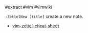 #extract
#vim
#vimwiki

`:ZettelNew [title]` create a new note.

- [vim-zettel-cheat-sheet](vim-zettel-cheat-sheet.md)
